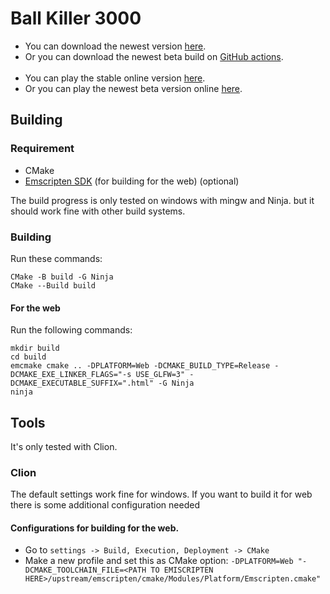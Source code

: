 # **Ball Killer 3000**

- You can download the newest version [here](https://github.com/JesseRobot01/Ball_Killer_3000/releases).
- Or you can download the newest beta build
  on [GitHub actions](https://github.com/JesseRobot01/Ball_Killer_3000/actions).
  <br><br>
- You can play the stable online version [here](https://jesserobot01.github.io/Ball_Killer_3000/).
- Or you can play the newest beta version online [here](https://jesserobot01.github.io/Ball_Killer_3000/beta).


## Building

### Requirement

- CMake
- [Emscripten SDK](https://emscripten.org/docs/getting_started/downloads.html) (for building for the web) (optional)

The build progress is only tested on windows with mingw and Ninja. but it should work fine with other build systems.

### Building

Run these commands:

```
CMake -B build -G Ninja
CMake --Build build
```

#### For the web

Run the following commands:

``` 
mkdir build
cd build
emcmake cmake .. -DPLATFORM=Web -DCMAKE_BUILD_TYPE=Release -DCMAKE_EXE_LINKER_FLAGS="-s USE_GLFW=3" -DCMAKE_EXECUTABLE_SUFFIX=".html" -G Ninja
ninja
```

## Tools

It's only tested with Clion.

### Clion

The default settings work fine for windows.
If you want to build it for web there is some additional configuration needed

#### Configurations for building for the web.

- Go to `settings -> Build, Execution, Deployment -> CMake`
- Make a new profile and set this as CMake
  option: `-DPLATFORM=Web "-DCMAKE_TOOLCHAIN_FILE=<PATH TO EMISCRIPTEN HERE>/upstream/emscripten/cmake/Modules/Platform/Emscripten.cmake"`
